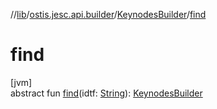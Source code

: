 //[lib](../../../index.md)/[ostis.jesc.api.builder](../index.md)/[KeynodesBuilder](index.md)/[find](find.md)

# find

[jvm]\
abstract fun [find](find.md)(idtf: [String](https://kotlinlang.org/api/latest/jvm/stdlib/kotlin/-string/index.html)): [KeynodesBuilder](index.md)
